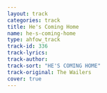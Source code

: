 ```yaml
---
layout: track
categories: track
title: He's Coming Home
name: he-s-coming-home
type: ahfow_track
track-id: 336
track-lyrics: 
track-author: 
track-sort: "HE'S COMING HOME"
track-original: The Wailers
cover: true
---
```

